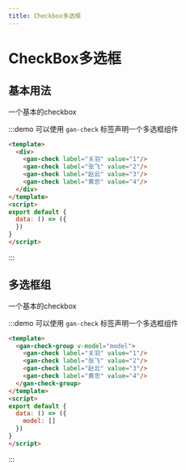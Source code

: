 ```yaml
---
title: Checkbox多选框
---
```


# CheckBox多选框

## 基本用法

一个基本的checkbox

:::demo 可以使用 `gan-check` 标签声明一个多选框组件
```html {2}
<template>
  <div>
    <gan-check label="关羽" value="1"/>
    <gan-check label="张飞" value="2"/>
    <gan-check label="赵云" value="3"/>
    <gan-check label="黄忠" value="4"/>
  </div>
</template>
<script>
export default {
  data: () => ({
  })
}
</script>
```
:::

## 多选框组

一个基本的checkbox

:::demo 可以使用 `gan-check` 标签声明一个多选框组件
```html {2}
<template>
  <gan-check-group v-model="model">
    <gan-check label="关羽" value="1"/>
    <gan-check label="张飞" value="2"/>
    <gan-check label="赵云" value="3"/>
    <gan-check label="黄忠" value="4"/>
  </gan-check-group>
</template>
<script>
export default {
  data: () => ({
    model: []
  })
}
</script>
```
:::